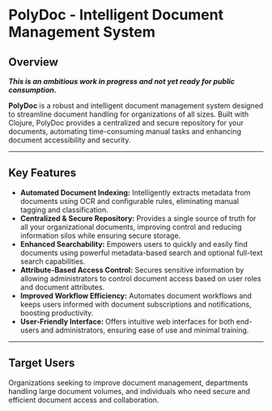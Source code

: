 # PolyDoc - Intelligent Document Management System

## Overview

***This is an ambitious work in progress and not yet ready for public consumption.***

**PolyDoc** is a robust and intelligent document management system designed to streamline document handling for organizations of all sizes. Built with Clojure, PolyDoc provides a centralized and secure repository for your documents, automating time-consuming manual tasks and enhancing document accessibility and security.

---

## Key Features

- **Automated Document Indexing:** Intelligently extracts metadata from documents using OCR and configurable rules, eliminating manual tagging and classification.
- **Centralized & Secure Repository:** Provides a single source of truth for all your organizational documents, improving control and reducing information silos while ensuring secure storage.
- **Enhanced Searchability:** Empowers users to quickly and easily find documents using powerful metadata-based search and optional full-text search capabilities.
- **Attribute-Based Access Control:** Secures sensitive information by allowing administrators to control document access based on user roles and document attributes.
- **Improved Workflow Efficiency:** Automates document workflows and keeps users informed with document subscriptions and notifications, boosting productivity.
- **User-Friendly Interface:** Offers intuitive web interfaces for both end-users and administrators, ensuring ease of use and minimal training.

---

## Target Users

Organizations seeking to improve document management, departments handling large document volumes, and individuals who need secure and efficient document access and collaboration.
